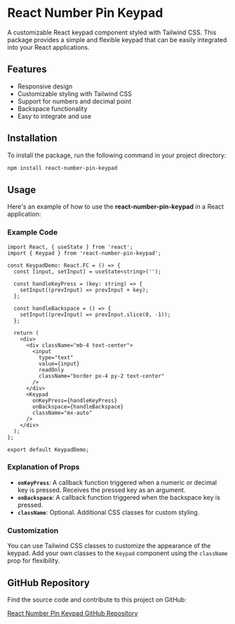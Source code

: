 # React Number Pin Keypad

A customizable React keypad component styled with Tailwind CSS. This package provides a simple and flexible keypad that can be easily integrated into your React applications.

## Features

- Responsive design
- Customizable styling with Tailwind CSS
- Support for numbers and decimal point
- Backspace functionality
- Easy to integrate and use

## Installation

To install the package, run the following command in your project directory:

```bash
npm install react-number-pin-keypad
```

## Usage

Here's an example of how to use the **react-number-pin-keypad** in a React application:

### Example Code

```tsx
import React, { useState } from 'react';
import { Keypad } from 'react-number-pin-keypad';

const KeypadDemo: React.FC = () => {
  const [input, setInput] = useState<string>('');

  const handleKeyPress = (key: string) => {
    setInput((prevInput) => prevInput + key);
  };

  const handleBackspace = () => {
    setInput((prevInput) => prevInput.slice(0, -1));
  };

  return (
    <div>
      <div className="mb-4 text-center">
        <input
          type="text"
          value={input}
          readOnly
          className="border px-4 py-2 text-center"
        />
      </div>
      <Keypad
        onKeyPress={handleKeyPress}
        onBackspace={handleBackspace}
        className="mx-auto"
      />
    </div>
  );
};

export default KeypadDemo;
```

### Explanation of Props

- **`onKeyPress`**: A callback function triggered when a numeric or decimal key is pressed. Receives the pressed key as an argument.
- **`onBackspace`**: A callback function triggered when the backspace key is pressed.
- **`className`**: Optional. Additional CSS classes for custom styling.

### Customization

You can use Tailwind CSS classes to customize the appearance of the keypad. Add your own classes to the `Keypad` component using the `className` prop for flexibility.

## GitHub Repository

Find the source code and contribute to this project on GitHub:

[React Number Pin Keypad GitHub Repository](https://github.com/iyiolaosuagwu/react-number-pin-keypad)
